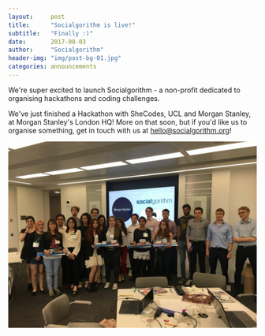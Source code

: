 ```yaml
---
layout:     post
title:      "Socialgorithm is live!"
subtitle:   "Finally :)"
date:       2017-08-03
author:     "Socialgorithm"
header-img: "img/post-bg-01.jpg"
categories: announcements
---
```


We're super excited to launch Socialgorithm - a non-profit dedicated to organising hackathons and coding challenges.

We've just finished a Hackathon with SheCodes, UCL and Morgan Stanley, at Morgan Stanley's London HQ! More on that soon,
but if you'd like us to organise something, get in touch with us at [hello@socialgorithm.org](mailto:hello@socialgorithm.org)!

<div class="text-center">
    <img src="/img/events/ms_1/group1.jpg" alt="Group picture at our MS event" class="img img-responsive img-thumbnail">
</div>